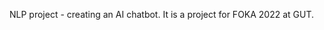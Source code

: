 <head> 
  <title> NLP-chatbot </title> 
</head>
<p> NLP project - creating an AI chatbot. It is a project for FOKA 2022 at GUT. </p>
